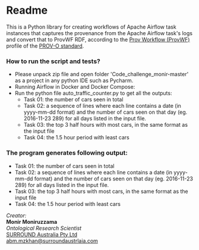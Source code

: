 # Readme #

This is a Python library for creating workflows of Apache Airflow task instances that captures the provenance from the Apache Airflow task's logs and convert that to ProvWF RDF, according to the [Prov Workflow (ProvWF)](https://data.surroundaustralia.com/def/provworkflow) profile of the 
[PROV-O standard](https://www.w3.org/TR/2013/REC-prov-o-20130430/).

### How to run the script and tests? ###

* Please unpack zip file and open folder 'Code_challenge_monir-master' as a project in any python IDE such as Pycharm.
* Running Airflow in Docker and Docker Compose:
* Run the python file auto_traffic_counter.py to get all the outputs:
    * Task 01: the number of cars seen in total
    * Task 02: a sequence of lines where each line contains a date (in yyyy-mm-dd format) and the number of cars seen on that day (eg. 2016-11-23 289) for all days listed in the input file.
    * Task 03: the top 3 half hours with most cars, in the same format as the input file
    * Task 04: the 1.5 hour period with least cars  

### The program generates following output: ###

* Task 01: the number of cars seen in total
* Task 02: a sequence of lines where each line contains a date (in yyyy-mm-dd format) and the number of cars seen on that day (eg. 2016-11-23 289) for all days listed in the input file.
* Task 03: the top 3 half hours with most cars, in the same format as the input file
* Task 04: the 1.5 hour period with least cars



_Creator:_  
**Monir Moniruzzama**  
_Ontological Research Scientist_  
[SURROUND Australia Pty Ltd](https://surroundaustralia.com)  
<abm.mzkhan@surroundaustrlaia.com>
